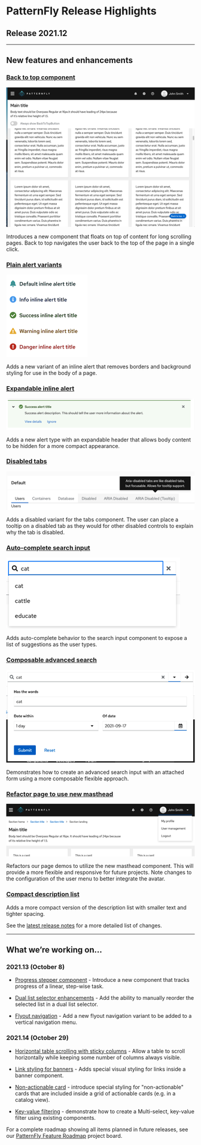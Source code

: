 # PatternFly Release Highlights
## Release 2021.12
----------------------------------------------------------
## New features and enhancements

### [Back to top component](https://www.patternfly.org/v4/components/back-to-top)

![back to top](./img/back-to-top.png)

Introduces a new component that floats on top of content for long scrolling pages. Back to top navigates the user back to the top of the page in a single click.

### [Plain alert variants](https://www.patternfly.org/v4/components/alert#inline-plain-types)

![plain alert variants](./img/plain-alert.png)

Adds a new variant of an inline alert that removes borders and background styling for use in the body of a page.

### [Expandable inline alert](https://www.patternfly.org/v4/components/alert#expandable)

![expandable alert](./img/expandable-alert.png)

Adds a new alert type with an expandable header that allows body content to be hidden for a more compact appearance.

### [Disabled tabs](https://www.patternfly.org/v4/components/tabs)

![disabled tab variants](./img/disabled-tab.png)

 Adds a disabled variant for the tabs component. The user can place a tooltip on a disabled tab as they would for other disabled controls to explain why the tab is disabled.

### [Auto-complete search input](https://www.patternfly.org/v4/components/search-input/react-demos#search-with-autocomplete)

![auto complete search](./img/auto-complete-search.png)

Adds auto-complete behavior to the search input component to expose a list of suggestions as the user types.

### [Composable advanced search](https://www.patternfly.org/v4/components/search-input/react-demos#composable-advanced-search)

![composable search with form](./img/composable-search.png)

Demonstrates how to create an advanced search input with an attached form using a more composable flexible approach.

### [Refactor page to use new masthead](https://www.patternfly.org/v4/components/navigation/react-demos#default-nav)

![page with new masthead](./img/new-masthead.png)

Refactors our page demos to utilize the new masthead component. This will provide a more flexible and responsive for future projects. Note changes to the configuration of the user menu to better integrate the avatar.

### [Compact description list](https://www.patternfly.org/v4/components/description-list#compact)

Adds a more compact version of the description list with smaller text and tighter spacing.

See the [latest release notes](https://www.patternfly.org/v4/developer-resources/release-notes) for a more detailed list of changes.

-----------------------------------------------------------------------------

## What we’re working on...

### 2021.13 (October 8)

* [Progress stepper component](https://github.com/patternfly/patternfly-react/issues/6165) - Introduce a new component that tracks progress of a linear, step-wise task.

* [Dual list selector enhancements](https://github.com/patternfly/patternfly-react/issues/6265) - Add the ability to manually reorder the selected list in a dual list selector.

* [Flyout navigation]() - Add a new flyout navigation variant to be added to a vertical navigation menu.


### 2021.14 (October 29)

* [Horizontal table scrolling with sticky columns](https://github.com/patternfly/patternfly/issues/4218) - Allow a table to scroll horizontally while keeping some number of columns always visible.

* [Link styling for banners](https://github.com/patternfly/patternfly/issues/4360) - Adds special visual styling for links inside a banner component.

* [Non-actionable card](https://github.com/patternfly/patternfly/issues/4359) - introduce special styling for "non-actionable" cards that are included inside a grid of actionable cards (e.g. in a catalog view).

* [Key-value filtering](https://github.com/patternfly/patternfly/issues/4374) - demonstrate how to create a Multi-select, key-value filter using existing components.

For a complete roadmap showing all items planned in future releases, see our [PatternFly Feature Roadmap](https://github.com/orgs/patternfly/projects/4?fullscreen=true) project board.
